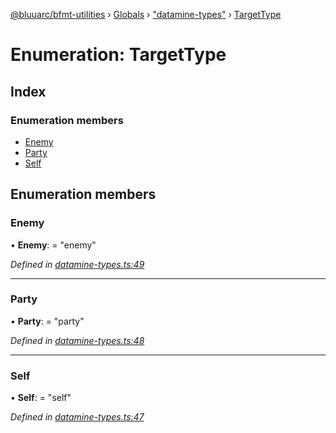 [@bluuarc/bfmt-utilities](../README.md) › [Globals](../globals.md) › ["datamine-types"](../modules/_datamine_types_.md) › [TargetType](_datamine_types_.targettype.md)

# Enumeration: TargetType

## Index

### Enumeration members

* [Enemy](_datamine_types_.targettype.md#enemy)
* [Party](_datamine_types_.targettype.md#party)
* [Self](_datamine_types_.targettype.md#self)

## Enumeration members

###  Enemy

• **Enemy**: = "enemy"

*Defined in [datamine-types.ts:49](https://github.com/BluuArc/bfmt-utilities/blob/10ddcf7/src/datamine-types.ts#L49)*

___

###  Party

• **Party**: = "party"

*Defined in [datamine-types.ts:48](https://github.com/BluuArc/bfmt-utilities/blob/10ddcf7/src/datamine-types.ts#L48)*

___

###  Self

• **Self**: = "self"

*Defined in [datamine-types.ts:47](https://github.com/BluuArc/bfmt-utilities/blob/10ddcf7/src/datamine-types.ts#L47)*
